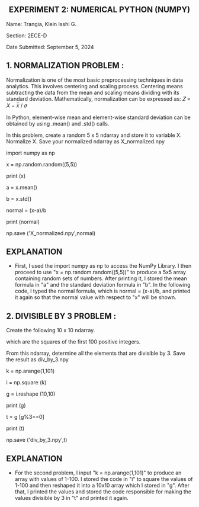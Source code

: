 ## <center> EXPERIMENT 2: NUMERICAL PYTHON (NUMPY)

Name: Trangia, Klein Isshi G.

Section: 2ECE-D

Date Submitted: September 5, 2024

## 1. __NORMALIZATION PROBLEM__ : 
Normalization is one of the most basic preprocessing techniques in data analytics. This involves centering and scaling process. Centering means subtracting the data from the mean and scaling means dividing with its standard deviation. Mathematically, normalization can be expressed as:  𝑍 = 𝑋 − 𝑥̅  / 𝜎

In Python, element-wise mean and element-wise standard deviation can be obtained by using .mean() and .std() calls.

In this problem, create a random 5 x 5 ndarray and store it to variable X. Normalize X. Save your normalized ndarray as X_normalized.npy

import numpy as np

x = np.random.random((5,5))

print (x)

a = x.mean()

b = x.std()

normal = (x-a)/b

print (normal)

np.save ('X_normalized.npy',normal)

## EXPLANATION
- First, I used the import numpy as np to access the NumPy Library. I then proceed to use "x = np.random.random((5,5))" to produce a 5x5 array containing random sets of numbers. After printing it, I stored the mean formula in "a" and the standard deviation formula in "b". In the following code, I typed the normal formula, which is normal = (x-a)/b, and printed it again so that the normal value with respect to "x" will be shown.

## 2. __DIVISIBLE BY 3 PROBLEM__ :
Create the following 10 x 10 ndarray.

which are the squares of the first 100 positive integers.

From this ndarray, determine all the elements that are divisible by 3. Save the result as div_by_3.npy

k = np.arange(1,101)

i = np.square (k)

g = i.reshape (10,10)

print (g)

t = g [g%3==0]

print (t)

np.save ('div_by_3.npy',t)

## EXPLANATION
- For the second problem, I input "k = np.arange(1,101)" to produce an array with values of 1-100. I stored the code in "i" to square the values of 1-100 and then reshaped it into a 10x10 array which I stored in "g". After that, I printed the values and stored the code responsible for making the values divisible by 3 in "t" and printed it again.
